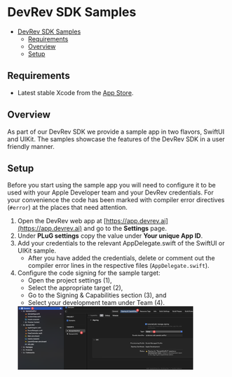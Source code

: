 # DevRev SDK Samples

- [DevRev SDK Samples](#devrev-sdk-samples)
  - [Requirements](#requirements)
  - [Overview](#overview)
  - [Setup](#setup)

## Requirements
- Latest stable Xcode from the [App Store](https://apps.apple.com/us/app/xcode/id497799835?mt=12).

## Overview
As part of our DevRev SDK we provide a sample app in two flavors, SwiftUI and UIKit. The samples showcase the features of the DevRev SDK in a user friendly manner.

## Setup
Before you start using the sample app you will need to configure it to be used with your Apple Developer team and your DevRev credentials. For your convenience the code has been marked with compiler error directives (`#error`) at the places that need attention.

1. Open the DevRev web app at [https://app.devrev.ai](https://app.devrev.ai) and go to the **Settings** page.
2. Under **PLuG settings** copy the value under **Your unique App ID**.
3. Add your credentials to the relevant AppDelegate.swift of the SwiftUI or UIKit sample.
   - After you have added the credentials, delete or comment out the compiler error lines in the respective files (`AppDelegate.swift`).
4. Configure the code signing for the sample target:
	- Open the project settings (1),
	- Select the appropriate target (2),
	- Go to the Signing & Capabilities section (3), and
	- Select your development team under Team (4).
	<img src="../docs/screenshots/screenshot-xcode-signing.png" width="400" />
